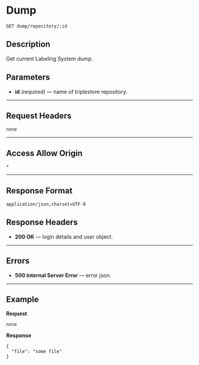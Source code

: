# Dump

    GET dump/repository/:id

## Description

Get current Labeling System dump.

## Parameters

- **id** _(required)_ — name of triplestore repository.

***

## Request Headers

    none

***

## Access Allow Origin

    *

***

## Response Format

    application/json;charset=UTF-8

## Response Headers

- **200 OK** — login details and user object.

***

## Errors

- **500 Internal Server Error** — error json.

***

## Example
**Request**

    none

**Response**

    {
      "file": "some file"
    }
